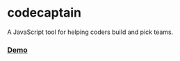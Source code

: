 codecaptain
===========

A JavaScript tool for helping coders build and pick teams.

### [Demo](https://cdn.rawgit.com/SeattlePubJS/codecaptain/16debcba755c60d857074b0fd759497cdcafd387/app/index.html)
